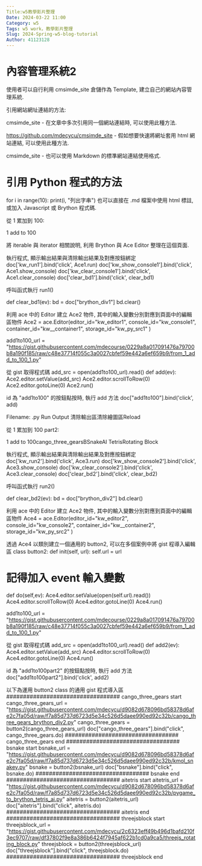 ```yaml
---
Title:w5教學影片整理 
Date: 2024-03-22 11:00 
Category: w5 
Tags: w5 work，教學影片整理
Slug: 2024-Spring-w5-blog-tutorial 
Author: 41123128
---
```




<!-- PELICAN_END_SUMMARY -->

# 內容管理系統2
使用者可以自行利用 cmsimde_site 倉儲作為 Template, 建立自己的網站內容管理系統.

引用網站網址連結的方法:

cmsimde_site - 在文章中多次引用同一個網站連結時, 可以使用此種方法.

https://github.com/mdecycu/cmsimde_site - 假如想要快速將網址套用 html 網站連結, 可以使用此種方法.

cmsimde_site - 也可以使用 Markdown 的標準網站連結使用格式.

# 引用 Python 程式的方法
for i in range(10):
    print(i, "列出字串")
也可以直接在 .md 檔案中使用 html 標註, 或加入 Javascript 或 Brython 程式碼.

從 1 累加到 100:

1 add to 100

將 iterable 與 iterator 相關說明, 利用 Brython 與 Ace Editor 整理在這個頁面.

執行程式, 顯示輸出結果與清除輸出結果及對應按鈕綁定
doc['kw_run1'].bind('click', Ace1.run) doc['kw_show_console1'].bind('click', Ace1.show_console) doc['kw_clear_console1'].bind('click', Ace1.clear_console) doc['clear_bd1'].bind('click', clear_bd1)

呼叫函式執行
run1()

def clear_bd1(ev): bd = doc["brython_div1"] bd.clear()

利用 ace 中的 Editor 建立 Ace2 物件, 其中的輸入變數分別對應到頁面中的編輯區物件
Ace2 = ace.Editor(editor_id="kw_editor1", console_id="kw_console1", container_id="kw__container1", storage_id="kw_py_src1" )

add1to100_url = "https://gist.githubusercontent.com/mdecourse/0229a8a017091476a79700b8a190f185/raw/c48e37714f055c3a0027cbfef59e442a6ef659b9/from_1_add_to_100_1.py"

從 gist 取得程式碼
add_src = open(add1to100_url).read() def add(ev): Ace2.editor.setValue(add_src) Ace2.editor.scrollToRow(0) Ace2.editor.gotoLine(0) Ace2.run()

id 為 "add1to100" 的按鈕點按時, 執行 add 方法
doc["add1to100"].bind('click', add)

Filename: 
.py 
Run Output 清除輸出區清除繪圖區Reload

從 1 累加到 100 part2:

1 add to 100cango_three_gearsBSnakeAI TetrisRotating Block

執行程式, 顯示輸出結果與清除輸出結果及對應按鈕綁定
doc['kw_run2'].bind('click', Ace3.run) doc['kw_show_console2'].bind('click', Ace3.show_console) doc['kw_clear_console2'].bind('click', Ace3.clear_console) doc['clear_bd2'].bind('click', clear_bd2)

呼叫函式執行
run2()

def clear_bd2(ev): bd = doc["brython_div2"] bd.clear()

利用 ace 中的 Editor 建立 Ace2 物件, 其中的輸入變數分別對應到頁面中的編輯區物件
Ace4 = ace.Editor(editor_id="kw_editor2", console_id="kw_console2", container_id="kw__container2", storage_id="kw_py_src2" )

透過 Ace4 以類別建立一個通用的 button2, 可以在多個案例中將 gist 程導入編輯區
class button2: def init(self, url): self.url = url

# 記得加入 event 輸入變數
def do(self,ev):
    Ace4.editor.setValue(open(self.url).read())
    Ace4.editor.scrollToRow(0)
    Ace4.editor.gotoLine(0)
    Ace4.run()

add1to100_url = "https://gist.githubusercontent.com/mdecourse/0229a8a017091476a79700b8a190f185/raw/c48e37714f055c3a0027cbfef59e442a6ef659b9/from_1_add_to_100_1.py"

從 gist 取得程式碼
add_src = open(add1to100_url).read() def add2(ev): Ace4.editor.setValue(add_src) Ace4.editor.scrollToRow(0) Ace4.editor.gotoLine(0) Ace4.run()

id 為 "add1to100part2" 的按鈕點按時, 執行 add 方法
doc["add1to100part2"].bind('click', add2)

以下為運用 button2 class 的通用 gist 程式導入區
################################## cango_three_gears start cango_three_gears_url = "https://gist.githubusercontent.com/mdecycu/d9082d678096bd58378d6afe2c7fa05d/raw/f7a85d737d6723d5e34c526d5daee990ed92c32b/cango_three_gears_brython_div2.py" cango_three_gears = button2(cango_three_gears_url) doc["cango_three_gears"].bind("click", cango_three_gears.do) ################################## cango_three_gears end ################################## bsnake start bsnake_url = "https://gist.githubusercontent.com/mdecycu/d9082d678096bd58378d6afe2c7fa05d/raw/f7a85d737d6723d5e34c526d5daee990ed92c32b/kmol_snakey.py" bsnake = button2(bsnake_url) doc["bsnake"].bind("click", bsnake.do) ################################## bsnake end ################################## aitetris start aitetris_url = "https://gist.githubusercontent.com/mdecycu/d9082d678096bd58378d6afe2c7fa05d/raw/f7a85d737d6723d5e34c526d5daee990ed92c32b/pygame_to_brython_tetris_ai.py" aitetris = button2(aitetris_url) doc["aitetris"].bind("click", aitetris.do) ################################## aitetris end ################################## threejsblock start threejsblock_url = "https://gist.githubusercontent.com/mdecycu/2c6323eff49b496d1bafd210f3ec9707/raw/df37802f9e8a386b6424f7945af622b1cd0a9ca5/threejs_rotating_block.py" threejsblock = button2(threejsblock_url) doc["threejsblock"].bind("click", threejsblock.do) ################################## threejsblock end